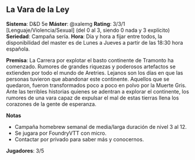 ## La Vara de la Ley

**Sistema**: D&D 5e
**Máster**: @xalemg
**Rating**: 3/3/1 [Lenguaje/Violencia/Sexual] (del 0 al 3, siendo 0 nada y 3 explícito)
**Seriedad**: Campaña sería.
**Hora**: Día y hora a fijar entre todos, la disponibilidad del master es  de Lunes a Jueves a partir de las 18:30 hora española.

**Premisa**: 
La Carrera por explotar el basto continente de Tramonto ha comenzado. Rumores de grandes riquezas y poderosos artefactos se extienden por todo el mundo de Aretries. Lejanos son los días en que las personas tuvieron que abandonar este continente. Aquellos que se quedaron, fueron transformados poco a poco en polvo por la Muerte Gris. Ante las terribles historias quienes  se adentran a explorar el continente, los rumores de una vara capaz de expulsar el mal de estas tierras llena los corazones de la gente de esperanza.

**Notas**
- Campaña homebrew semanal de media/larga duración de nivel 3 al 12.
- Se jugara por FoundryVTT con micro.
- Contactar por privado para saber más y conocernos.

**Jugadores**: 3/5 